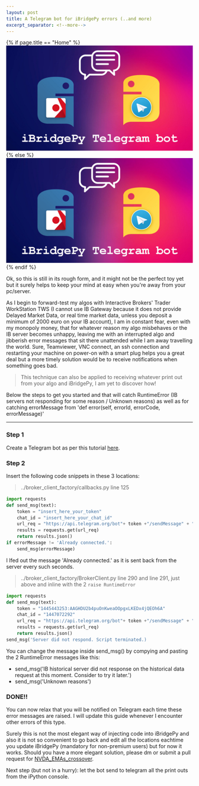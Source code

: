 ```yaml
---
layout: post
title: A Telegram bot for iBridgePy errors (..and more)
excerpt_separator: <!--more-->
---
```

{% if page.title == "Home" %}
  ![Telegram bot](../images/telegram_bot.jpg)
{% else %}
  ![telegram bot](/images/telegram_bot.jpg)
{% endif %}

Ok, so this is still in its rough form, and it might not be the perfect toy yet but it surely helps to keep your mind at easy when you're away from your pc/server.


As I begin to forward-test my algos with Interactive Brokers' Trader WorkStation TWS (I cannot use IB Gateway because it does not provide Delayed Market Data, or real time market data, unless you deposit a minimum of 2000 euro on your IB account), I am in constant fear, even with my monopoly money, that for whatever reason my algo misbehaves or the IB server becomes unhappy, leaving me with an interrupted algo and jibberish error messages that sit there unattended while I am away travelling the world. Sure, Teamviewer, VNC connect, an ssh connection and restarting your machine on power-on with a smart plug helps you a great deal but a more timely solution would be to receive notifications when something goes bad.


> This technique can also be applied to receiving whatever print out from your algo and iBridgePy, I am yet to discover how!
<!--more-->


Below the steps to get you started and that will catch RuntimeError (IB servers not responding for some reason / Unknown reasons) as well as for catching errorMessage from 'def error(self, errorId, errorCode, errorMessage)'


---


### Step 1
Create a Telegram bot as per this tutorial [here](https://www.youtube.com/watch?v=M9IGRWFX_1w).


### Step 2
Insert the following code snippets in these 3 locations:

> ../broker_client_factory/callbacks.py line 125

```python
import requests
def send_msg(text):
    token = "insert_here_your_token"
    chat_id = "insert_here_your_chat_id"
    url_req = "https://api.telegram.org/bot"+ token +"/sendMessage" + "?chat_id=" + chat_id + "&text=" + text
    results = requests.get(url_req)
    return results.json()
if errorMessage != 'Already connected.':
    send_msg(errorMessage)
```
I Ifed out the message 'Already connected.' as it is sent back from the server every such seconds.


> ../broker_client_factory/BrokerClient.py line 290 and line 291, just above and inline with the 2 `raise RuntimeError`

```python
import requests
def send_msg(text):
    token = "1445443253:AAGHDU2b4puOnKweaOOpgxLKEDx4jQEOh6A"
    chat_id = "1447072292"
    url_req = "https://api.telegram.org/bot"+ token +"/sendMessage" + "?chat_id=" + chat_id + "&text=" + text
    results = requests.get(url_req)
    return results.json()
send_msg('Server did not respond. Script terminated.)
```
You can change the message inside send_msg() by compying and pasting the 2 RuntimeError messages like this:
* send_msg('IB historical server did not response on the historical data request at this moment. Consider to try it later.')
* send_msg('Unknown reasons')


### DONE!!
You can now relax that you will be notified on Telegram each time these error messages are raised. I will update this guide whenever I encounter other errors of this type.


Surely this is not the most elegant way of injecting code into iBridgePy and also it is not so convenient to go back and edit all the locations eachtime you update iBridgePy (mandatory for non-premium users) but for now it works. Should you have a more elegant solution, please dm or submit a pull request for [NVDA_EMAs_crossover](https://github.com/davidpasini/NVDA_EMAs_crossover).


Next step (but not in a hurry): let the bot send to telegram all the print outs from the iPython console.
